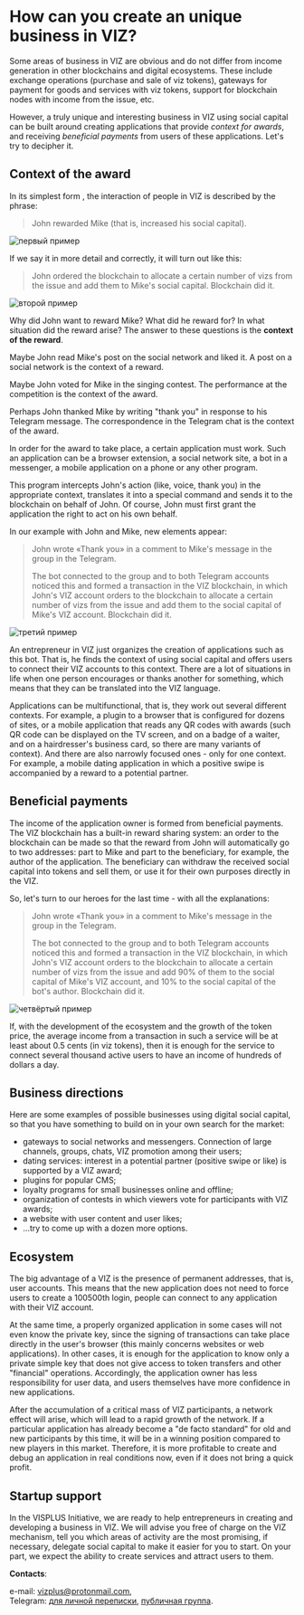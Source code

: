 # How can you create an unique business in VIZ?

Some areas of business in VIZ are obvious and do not differ from income generation in other blockchains and digital ecosystems. These include exchange operations (purchase and sale of viz tokens), gateways for payment for goods and services with viz tokens, support for blockchain nodes with income from the issue, etc.

However, a truly unique and interesting business in VIZ using social capital can be built around creating applications that provide *context for awards*, and receiving *beneficial payments* from users of these applications. Let's try to decipher it.

## Context of the award

In its simplest form , the interaction of people in VIZ is described by the phrase:

> John rewarded Mike (that is, increased his social capital).

![первый пример](https://raw.githubusercontent.com/vizplus/viz-biz/main/1.jpg)

If we say it in more detail and correctly, it will turn out like this:

> John ordered the blockchain to allocate a certain number of vizs from the issue and add them to Mike's social capital. Blockchain did it.

![второй пример](https://raw.githubusercontent.com/vizplus/viz-biz/main/2.jpg)

Why did John want to reward Mike? What did he reward for? In what situation did the reward arise? The answer to these questions is the **context of the reward**.

Maybe John read Mike's post on the social network and liked it. A post on a social network is the context of a reward.

Maybe John voted for Mike in the singing contest. The performance at the competition is the context of the award.

Perhaps John thanked Mike by writing "thank you" in response to his Telegram message. The correspondence in the Telegram chat is the context of the award.

In order for the award to take place, a certain application must work. Such an application can be a browser extension, a social network site, a bot in a messenger, a mobile application on a phone or any other program.

This program intercepts John's action (like, voice, thank you) in the appropriate context, translates it into a special command and sends it to the blockchain on behalf of John. Of course, John must first grant the application the right to act on his own behalf.

In our example with John and Mike, new elements appear:

> John wrote «Thank you» in a comment to Mike's message in the group in the Telegram.
>
> The bot connected to the group and to both Telegram accounts noticed this and formed a transaction in the VIZ blockchain, in which John's VIZ account orders to the blockchain to allocate a certain number of vizs from the issue and add them to the social capital of Mike's VIZ account. Blockchain did it.

![третий пример](https://raw.githubusercontent.com/vizplus/viz-biz/main/3.jpg)

An entrepreneur in VIZ just organizes the creation of applications such as this bot. That is, he finds the context of using social capital and offers users to connect their VIZ accounts to this context. There are a lot of situations in life when one person encourages or thanks another for something, which means that they can be translated into the VIZ language.

Applications can be multifunctional, that is, they work out several different contexts. For example, a plugin to a browser that is configured for dozens of sites, or a mobile application that reads any QR codes with awards (such QR code can be displayed on the TV screen, and  on a badge of a waiter, and on a hairdresser's business card, so there are many variants of context). And there are also narrowly focused ones - only for one context. For example, a mobile dating application in which a positive swipe is accompanied by a reward to a potential partner.

## Beneficial payments

The income of the application owner is formed from beneficial payments. The VIZ blockchain has a built-in reward sharing system: an order to the blockchain can be made so that the reward from John will automatically go to two addresses: part to Mike and part to the beneficiary, for example, the author of the application. The beneficiary can withdraw the received social capital into tokens and sell them, or use it for their own purposes directly in the VIZ.

So, let's turn to our heroes for the last time - with all the explanations:

> John wrote «Thank you» in a comment to Mike's message in the group in the Telegram. 
>
> The bot connected to the group and to both Telegram accounts noticed this and formed a transaction in the VIZ blockchain, in which John's VIZ account orders to the blockchain to allocate a certain number of vizs from the issue and add 90% of them to the social capital of Mike's VIZ account, and 10% to the social capital of the bot's author. Blockchain did it.

![четвёртый пример](https://raw.githubusercontent.com/vizplus/viz-biz/main/4.jpg)

If, with the development of the ecosystem and the growth of the token price, the average income from a transaction in such a service will be at least about 0.5 cents (in viz tokens), then it is enough for the service to connect several thousand active users to have an income of hundreds of dollars a day.

## Business directions

Here are some examples of possible businesses using digital social capital, so that you have something to build on in your own search for the market:

- gateways to social networks and messengers. Connection of large channels, groups, chats, VIZ promotion among their users;
- dating services: interest in a potential partner (positive swipe or like) is supported by a VIZ award;
- plugins for popular CMS;
- loyalty programs for small businesses online and offline;
- organization of contests in which viewers vote for participants with VIZ awards;
- a website with user content and user likes;
- …try to come up with a dozen more options.

## Ecosystem

The big advantage of a VIZ is the presence of permanent addresses, that is, user accounts. This means that the new application does not need to force users to create a 100500th login, people can connect to any application with their VIZ account.

At the same time, a properly organized application in some cases will not even know the private key, since the signing of transactions can take place directly in the user's browser (this mainly concerns websites or web applications). In other cases, it is enough for the application to know only a private simple key that does not give access to token transfers and other "financial" operations. Accordingly, the application owner has less responsibility for user data, and users themselves have more confidence in new applications.

After the accumulation of a critical mass of VIZ participants, a network effect will arise, which will lead to a rapid growth of the network. If a particular application has already become a "de facto standard" for old and new participants by this time, it will be in a winning position compared to new players in this market. Therefore, it is more profitable to create and debug an application in real conditions now, even if it does not bring a quick profit.

## Startup support

In the VISPLUS Initiative, we are ready to help entrepreneurs in creating and developing a business in VIZ. We will advise you free of charge on the VIZ mechanism, tell you which areas of activity are the most promising, if necessary, delegate social capital to make it easier for you to start. On your part, we expect the ability to create services and attract users to them.

**Contacts**:

e-mail: [vizplus@protonmail.com](mailto:vizplus@protonmail.com),  
Telegram: [для личной переписки](https://t.me/ae_viz_plus), [публичная группа](https://t.me/vizplus).
